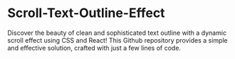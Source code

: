 # Scroll-Text-Outline-Effect
Discover the beauty of clean and sophisticated text outline with a dynamic scroll effect using CSS and React! This Github repository provides a simple and effective solution, crafted with just a few lines of code.
